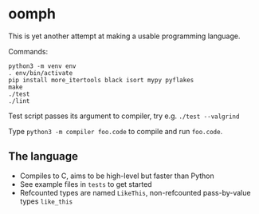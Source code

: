 # oomph
This is yet another attempt at making a usable programming language.

Commands:

```
python3 -m venv env
. env/bin/activate
pip install more_itertools black isort mypy pyflakes
make
./test
./lint
```

Test script passes its argument to compiler, try e.g. `./test --valgrind`

Type `python3 -m compiler foo.code` to compile and run `foo.code`.


## The language

- Compiles to C, aims to be high-level but faster than Python
- See example files in `tests` to get started
- Refcounted types are named `LikeThis`, non-refcounted pass-by-value types `like_this`
